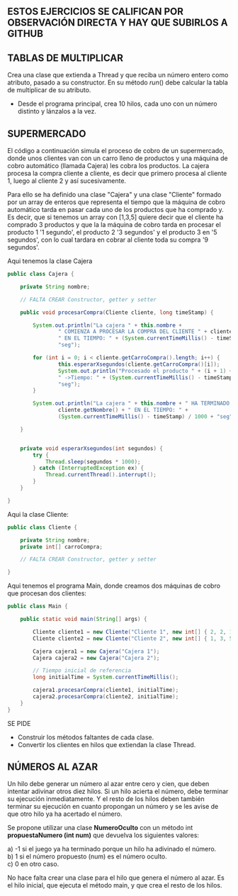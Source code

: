 ## ESTOS EJERCICIOS SE CALIFICAN POR OBSERVACIÓN DIRECTA Y HAY QUE SUBIRLOS A GITHUB

## TABLAS DE MULTIPLICAR

Crea una clase que extienda a Thread y que reciba un número entero como atributo, pasado a su constructor. En su método *run*() debe calcular la tabla de multiplicar de su atributo.

- Desde el programa principal, crea 10 hilos, cada uno con un número distinto y lánzalos a la vez.

## SUPERMERCADO

El código a continuación simula el proceso de cobro de un supermercado, donde unos clientes van con un carro lleno de productos y una máquina de cobro automático (llamada Cajera)  les cobra los productos. La cajera procesa la compra cliente a cliente, es decir que primero procesa al cliente 1, luego al cliente 2 y así sucesivamente. 

Para ello se ha definido una clase "Cajera" y una clase "Cliente" formado por un array de enteros que representa el tiempo que la máquina de cobro automático tarda en pasar cada uno de los productos que ha comprado y. Es decir, que si tenemos un array con [1,3,5] quiere decir que el cliente ha comprado 3 productos y que la la máquina de cobro tarda en procesar el producto 1 '1 segundo', el producto 2 '3 segundos' y el producto 3 en '5 segundos', con lo cual tardara en cobrar al cliente toda su compra '9 segundos'.

Aqui tenemos la clase Cajera
```java
public class Cajera {

	private String nombre;

	// FALTA CREAR Constructor, getter y setter

	public void procesarCompra(Cliente cliente, long timeStamp) {

		System.out.println("La cajera " + this.nombre + 
				" COMIENZA A PROCESAR LA COMPRA DEL CLIENTE " + cliente.getNombre() + 
				" EN EL TIEMPO: " + (System.currentTimeMillis() - timeStamp) / 1000	+
				"seg");

		for (int i = 0; i < cliente.getCarroCompra().length; i++) { 
				this.esperarXsegundos(cliente.getCarroCompra()[i]); 
				System.out.println("Procesado el producto " + (i + 1) +  
				" ->Tiempo: " + (System.currentTimeMillis() - timeStamp) / 1000 + 
				"seg");
		}

		System.out.println("La cajera " + this.nombre + " HA TERMINADO DE PROCESAR " + 
				cliente.getNombre() + " EN EL TIEMPO: " + 
				(System.currentTimeMillis() - timeStamp) / 1000 + "seg");

	}


	private void esperarXsegundos(int segundos) {
		try {
			Thread.sleep(segundos * 1000);
		} catch (InterruptedException ex) {
			Thread.currentThread().interrupt();
		}
	}

}
```

Aqui la clase Cliente:
```java
public class Cliente {

	private String nombre;
	private int[] carroCompra;

	// FALTA CREAR Constructor, getter y setter

}
```


Aqui tenemos el programa Main, donde creamos dos máquinas de cobro que procesan dos clientes:
```java
public class Main {

	public static void main(String[] args) {

		Cliente cliente1 = new Cliente("Cliente 1", new int[] { 2, 2, 1, 5, 2, 3 });
		Cliente cliente2 = new Cliente("Cliente 2", new int[] { 1, 3, 5, 1, 1 });

		Cajera cajera1 = new Cajera("Cajera 1");
		Cajera cajera2 = new Cajera("Cajera 2");

		// Tiempo inicial de referencia
		long initialTime = System.currentTimeMillis();

		cajera1.procesarCompra(cliente1, initialTime);
		cajera2.procesarCompra(cliente2, initialTime);
	}
}
```


SE PIDE
- Construir los métodos faltantes de cada clase.
- Convertir los clientes en hilos que extiendan la clase Thread.

## NÚMEROS AL AZAR
Un hilo debe generar un número al azar entre cero y cien, que deben intentar adivinar otros diez hilos. Si un hilo acierta el número, debe terminar su ejecución inmediatamente. Y el resto de los hilos deben también terminar su ejecución en cuanto propongan un número y se les avise de que otro hilo ya ha acertado el número. 

Se propone utilizar una clase **NumeroOculto** con un método int **propuestaNumero (int num)** que devuelva los siguientes valores: 

  a) -1 si el juego ya ha terminado porque un hilo ha adivinado el número.  
  b) 1 si el número propuesto (num) es el número oculto.   
  c) 0 en otro caso. 
  
No hace falta crear una clase para el hilo que genera el número al azar. Es el hilo inicial, que ejecuta el método main, y que crea el resto de los hilos.

